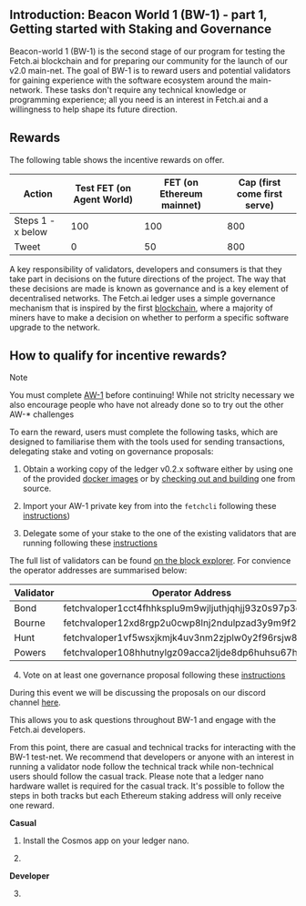 ## Introduction: Beacon World 1 (BW-1) - part 1, Getting started with Staking and Governance

Beacon-world 1 (BW-1) is the second stage of our program for testing the Fetch.ai blockchain and for preparing our community for the launch of our v2.0 main-net. The goal of BW-1 is to reward users and potential validators for gaining experience with the software ecosystem around the main-network. These tasks don't require any technical knowledge or programming experience; all you need is an interest in Fetch.ai and a willingness to help shape its future direction.

## Rewards

The following table shows the incentive rewards on offer.

Action             | Test FET (on Agent World)  | FET (on Ethereum mainnet) | Cap (first come first serve)
------------------ | -------------------------- | ------------------------- | ----------------------------
Steps 1 - x below  | 100                        | 100                       | 800
Tweet              | 0                          | 50                        | 800


A key responsibility of validators, developers and consumers is that they take part in decisions on the future directions of the project. The way that these decisions are made is known as governance and is a key element of decentralised networks. The Fetch.ai ledger uses a simple governance mechanism that is inspired by the first [blockchain](https://www.coindesk.com/bitcoin-coders-confront-an-old-quandary-how-to-upgrade-an-entire-network), where a majority of miners have to make a decision on whether to perform a specific software upgrade to the network. 

## How to qualify for incentive rewards?

<div class="admonition note">
  <p class="admonition-title">Note</p>
  <p>You must complete <a href="../quickstart-aw1">AW-1</a> before continuing! While not striclty necessary we also encourage people who have not already done so to try out the other AW-* challenges</p>
</div>

To earn the reward, users must complete the following tasks, which are designed to familiarise them with the tools used for sending transactions, delegating stake and voting on governance proposals:

1. Obtain a working copy of the ledger v0.2.x software either by using one of the provided [docker images](/#) or by [checking out and building](#/) one from source.

2. Import your AW-1 private key from into the `fetchcli` following these [instructions](/ledger_v2/cli-keys/#importing-a-private-key-generated-from-the-agent-framework))

3. Delegate some of your stake to the one of the existing validators that are running following these [instructions](/ledger_v2/governance/#stake-delegation)

The full list of validators can be found [on the block explorer](https://explore-agentworld.prod.fetch-ai.com/validators). For convience the operator addresses are summarised below:

| Validator | Operator Address |
| --------- | --------------------------------------------------- |
| Bond      | fetchvaloper1cct4fhhksplu9m9wjljuthjqhjj93z0s97p3g7 |
| Bourne    | fetchvaloper12xd8rgp2u0cwp8lnj2ndulpzad3y9m9f2r8lsx |
| Hunt      | fetchvaloper1vf5wsxjkmjk4uv3nm2zjplw0y2f96rsjw8k7gv |
| Powers    | fetchvaloper108hhutnylgz09acca2ljde8dp6huhsu67hn8v7 |

4. Vote on at least one governance proposal following these [instructions](/ledger_v2/governance/#voting-on-a-proposal)

During this event we will be discussing the proposals on our discord channel  <a href="https://discord.gg/UDzpBFa" target="_blank">here</a>.

This allows you to ask questions throughout BW-1 and engage with the Fetch.ai developers.

From this point, there are casual and technical tracks for interacting with the BW-1 test-net. We recommend that developers or anyone with an interest in running a validator node follow the technical track while non-technical users should follow the casual track. Please note that a ledger nano hardware wallet is required for the casual track. It's possible to follow the steps in both tracks but each Ethereum staking address will only receive one reward.
 

**Casual** 

1. Install the Cosmos app on your ledger nano. 

2. 

**Developer**

3.
